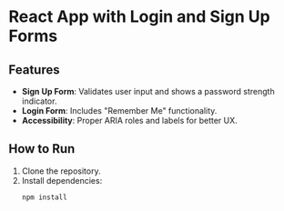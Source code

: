 # React App with Login and Sign Up Forms

## Features
- **Sign Up Form**: Validates user input and shows a password strength indicator.
- **Login Form**: Includes "Remember Me" functionality.
- **Accessibility**: Proper ARIA roles and labels for better UX.

## How to Run
1. Clone the repository.
2. Install dependencies:
   ```bash
   npm install
